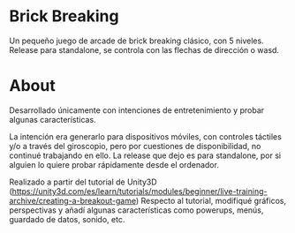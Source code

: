 # Brick Breaking

Un pequeño juego de arcade de brick breaking clásico, con 5 niveles.
Release para standalone, se controla con las flechas de dirección o wasd.

# About 
Desarrollado únicamente con intenciones de entretenimiento y probar algunas características.

La intención era generarlo para dispositivos móviles, con controles táctiles y/o a través del giroscopio, pero por cuestiones de disponibilidad, no continué trabajando en ello. La release que dejo es para standalone, por si alguien lo quiere probar rápidamente desde el ordenador.

Realizado a partir del tutorial de Unity3D (https://unity3d.com/es/learn/tutorials/modules/beginner/live-training-archive/creating-a-breakout-game)
Respecto al tutorial, modifiqué gráficos, perspectivas y añadí algunas características como powerups, menús, guardado de datos, sonido, etc.


